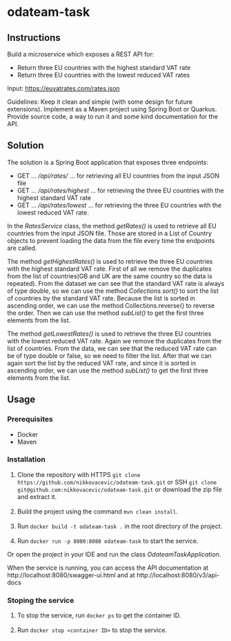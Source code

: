 # odateam-task

## Instructions

Build a microservice which exposes a REST API for:
- Return three EU countries with the highest standard VAT rate
- Return three EU countries with the lowest reduced VAT rates

Input: https://euvatrates.com/rates.json

Guidelines: Keep it clean and simple (with some design for future extensions).
Implement as a Maven project using Spring Boot or Quarkus.
Provide source code, a way to run it and some kind documentation for the API.

## Solution

The solution is a Spring Boot application that exposes three endpoints:
- GET ... */api/rates/* ... for retrieving all EU countries from the input JSON file
- GET ... */api/rates/highest* ... for retrieving the three EU countries with the highest standard VAT rate
- GET ... */api/rates/lowest* ... for retrieving the three EU countries with the lowest reduced VAT rate.

In the *RatesService* class, the method *getRates()* is used to retrieve all EU countries from the input JSON file.
Those are stored in a List of Country objects to prevent loading the data from the file every time the endpoints are called.

The method *getHighestRates()* is used to retrieve the three EU countries with the highest standard VAT rate.
First of all we remove the duplicates from the list of countries(GB and UK are the same country so the data is repeated).
From the dataset we can see that the standard VAT rate is always of type double, so we can
use the method *Collections.sort()* to sort the list of countries by the standard VAT rate. Because the
list is sorted in ascending order, we can use the method Collections.reverse() to reverse the order.
Then we can use the method *subList()* to get the first three elements from the list.

The method *getLowestRates()* is used to retrieve the three EU countries with the lowest reduced VAT rate.
Again we remove the duplicates from the list of countries. From the data, we can see that the reduced VAT rate
can be of type double or false, so we need to filter the list. After that we can again sort the list by the reduced VAT rate,
and since it is sorted in ascending order, we can use the method *subList()* to get the first three elements from the list.

## Usage   

### Prerequisites

- Docker
- Maven

### Installation

1. Clone the repository with HTTPS `git clone https://github.com/nikkovacevic/odateam-task.git`
or SSH `git clone git@github.com:nikkovacevic/odateam-task.git` or download the zip file and extract it.
<br/><br/>
2. Build the project using the command `mvn clean install`.
<br/><br/>
3. Run `docker build -t odateam-task .` in the root directory of the project.
<br/><br/>
4. Run `docker run -p 8080:8080 odateam-task` to start the service.

Or open the project in your IDE and run the class *OdateamTaskApplication*.

When the service is running, you can access the API
documentation at http://localhost:8080/swagger-ui.html and
at http://localhost:8080/v3/api-docs

### Stoping the service

1. To stop the service, run `docker ps` to get the container ID.
<br/><br/>
2. Run `docker stop <container ID>` to stop the service.

